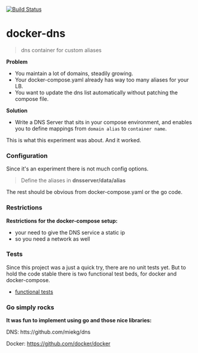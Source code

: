 [![Build Status](https://travis-ci.com/Oppodelldog/docker-dns.svg?branch=master)](https://travis-ci.com/Oppodelldog/docker-dns)
# docker-dns
> dns container for custom aliases

**Problem**
* You maintain a lot of domains, steadily growing.
* Your docker-compose.yaml already has way too many aliases for your LB.
* You want to update the dns list automatically without patching the compose file.

**Solution**
* Write a DNS Server that sits in your compose environment, and enables you to define mappings
from ```domain alias``` to ```container name```.

This is what this experiment was about. And it worked.

### Configuration
Since it's an experiment there is not much config options.
>Define the aliases in **dnsserver/data/alias**

The rest should be obvious from docker-compose.yaml or the go code.


### Restrictions

**Restrictions for the docker-compose setup:**
* your need to give the DNS service a static ip
* so you need a network as well


### Tests
Since this project was a just a quick try, there are no unit tests yet.
But to hold the code stable there is two functional test beds, for docker and docker-compose.
* [functional tests](test/README.md)

### Go simply rocks
**It was fun to implement using go and those nice libraries:**

DNS: htts://github.com/miekg/dns

Docker: https://github.com/docker/docker



